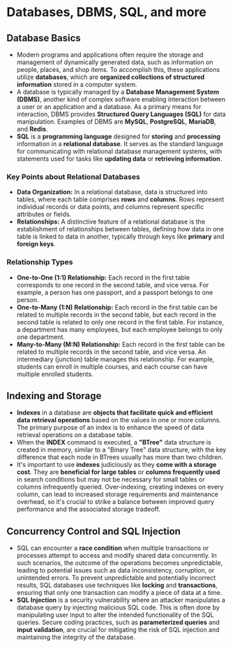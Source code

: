 # Databases, DBMS, SQL, and more

## Database Basics

- Modern programs and applications often require the storage and management of dynamically generated data, such as information on people, places, and shop items. To accomplish this, these applications utilize **databases**, which are **organized collections of structured information** stored in a computer system.
- A database is typically managed by a **Database Management System (DBMS)**, another kind of complex software enabling interaction between a user or an application and a database. As a primary means for interaction, DBMS provides **Structured Query Languages (SQL)** for data manipulation. Examples of DBMS are **MySQL**, **PostgreSQL**, **MariaDB**, and **Redis**.
- **SQL** is a **programming language** designed for **storing** and **processing** information in a **relational database**. It serves as the standard language for communicating with relational database management systems, with statements used for tasks like **updating data** or **retrieving information**.

### Key Points about Relational Databases

- **Data Organization:** In a relational database, data is structured into tables, where each table comprises **rows** and **columns**. Rows represent individual records or data points, and columns represent specific attributes or fields.
- **Relationships:** A distinctive feature of a relational database is the establishment of relationships between tables, defining how data in one table is linked to data in another, typically through keys like **primary** and **foreign keys**.

### Relationship Types

- **One-to-One (1:1) Relationship:** Each record in the first table corresponds to one record in the second table, and vice versa. For example, a person has one passport, and a passport belongs to one person.
- **One-to-Many (1:N) Relationship:** Each record in the first table can be related to multiple records in the second table, but each record in the second table is related to only one record in the first table. For instance, a department has many employees, but each employee belongs to only one department.
- **Many-to-Many (M:N) Relationship:** Each record in the first table can be related to multiple records in the second table, and vice versa. An intermediary (junction) table manages this relationship. For example, students can enroll in multiple courses, and each course can have multiple enrolled students.

## Indexing and Storage

- **Indexes** in a database are **objects that facilitate quick and efficient data retrieval operations** based on the values in one or more columns. The primary purpose of an index is to enhance the speed of data retrieval operations on a database table.
- When the **INDEX** command is executed, a **"BTree"** data structure is created in memory, similar to a "Binary Tree" data structure, with the key difference that each node in BTrees usually has more than two children.
- It's important to use **indexes** judiciously as they **come with a storage cost**. They are **beneficial for large tables** or **columns frequently used** in search conditions but may not be necessary for small tables or columns infrequently queried. Over-indexing, creating indexes on every column, can lead to increased storage requirements and maintenance overhead, so it's crucial to strike a balance between improved query performance and the associated storage tradeoff.

## Concurrency Control and SQL Injection

- SQL can encounter a **race condition** when multiple transactions or processes attempt to access and modify shared data concurrently. In such scenarios, the outcome of the operations becomes unpredictable, leading to potential issues such as data inconsistency, corruption, or unintended errors. To prevent unpredictable and potentially incorrect results, SQL databases use techniques like **locking** and **transactions**, ensuring that only one transaction can modify a piece of data at a time.
- **SQL Injection** is a security vulnerability where an attacker manipulates a database query by injecting malicious SQL code. This is often done by manipulating user input to alter the intended functionality of the SQL queries. Secure coding practices, such as **parameterized queries** and **input validation**, are crucial for mitigating the risk of SQL injection and maintaining the integrity of the database.
